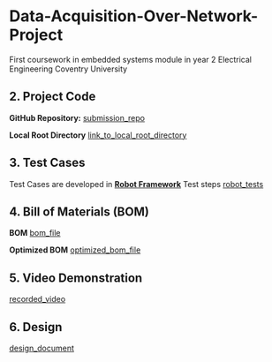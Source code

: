 # Data-Acquisition-Over-Network-Project
First coursework in embedded systems module in year 2 Electrical Engineering Coventry University

## 2. Project Code

**GitHub Repository:**
[submission_repo](https://github.com/MoSaeedHammad/coventry_egypt_embedded_systems_2024)

**Local Root Directory**
[link_to_local_root_directory](./code/)

## 3. Test Cases

Test Cases are developed in **[Robot Framework](https://robotframework.org/)** Test steps
[robot_tests](./test/assignment_test_cases.robot)

## 4. Bill of Materials (BOM)

**BOM**
[bom_file](./bom/bom.csv)

**Optimized BOM**
[optimized_bom_file](./bom/optimized_bom.csv)

## 5. Video Demonstration

[recorded_video](./video/sample_video.mp4)


## 6. Design
[design_document](./design/project_design_tpl.md)
